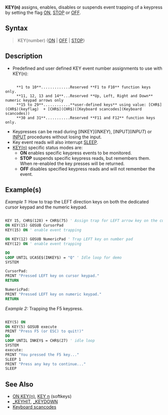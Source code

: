**KEY(n)** assigns, enables, disables or suspends event trapping of a keypress by setting the flag [ON](ON), [STOP](STOP) or [OFF](OFF).

## Syntax

> KEY(number) {[ON](ON) | [OFF](OFF) | [STOP](STOP)}

## Description

* Predefined and user defined KEY event number assignments to use with KEY(n): 

```text

     **1 to 10**.............Reserved **F1 to F10** function keys only.
     **11, 12, 13 and 14**...Reserved **Up, Left, Right and Down** numeric keypad arrows only
     **15 to 29**............**user-defined keys** using value: [CHR$](CHR$)(keyflag)  + [CHR$](CHR$)([Keyboard scancodes](Keyboard scancodes))
     **30 and 31**...........Reserved **F11 and F12** function keys only.

```

* Keypresses can be read during [INKEY$](INKEY$), [INPUT$](INPUT$) or [INPUT](INPUT) procedures without losing the input. 
* Key event reads will also interrupt [SLEEP](SLEEP). 
* [KEY(n)](KEY(n)) specific status modes are:
     - **ON** enables specific keypress events to be monitored. 
     - **STOP** suspends specific keypress reads, but remembers them. When re-enabled the key presses will be returned.
     - **OFF** disables specified keypress reads and will not remember the event.

## Example(s)

*Example 1:* How to trap the LEFT direction keys on both the dedicated cursor keypad and the numeric keypad.

```vb

KEY 15, CHR$(128) + CHR$(75) ' Assign trap for LEFT arrow key on the cursor keypad
ON KEY(15) GOSUB CursorPad     
KEY(15) ON ' enable event trapping                   

ON KEY(12) GOSUB NumericPad ' Trap LEFT key on number pad
KEY(12) ON ' enable event trapping                      

DO
LOOP UNTIL UCASE$(INKEY$) = "Q" ' Idle loop for demo
SYSTEM

CursorPad:
PRINT "Pressed LEFT key on cursor keypad."
RETURN

NumericPad:
PRINT "Pressed LEFT key on numeric keypad."
RETURN 

```

*Example 2:* Trapping the F5 keypress.

```vb

KEY(5) ON
ON KEY(5) GOSUB execute
PRINT "Press F5 (or ESC) to quit!)"
DO
LOOP UNTIL INKEY$ = CHR$(27) ' idle loop
SYSTEM
execute:
PRINT "You pressed the F5 key..."
SLEEP 1
PRINT "Press any key to continue..."
SLEEP 

```

## See Also

* [ON KEY(n)](ON-KEY(n)), [KEY n](KEY-n) (softkeys)
* [_KEYHIT](_KEYHIT), [_KEYDOWN](_KEYDOWN)
* [Keyboard scancodes](Keyboard-scancodes)
